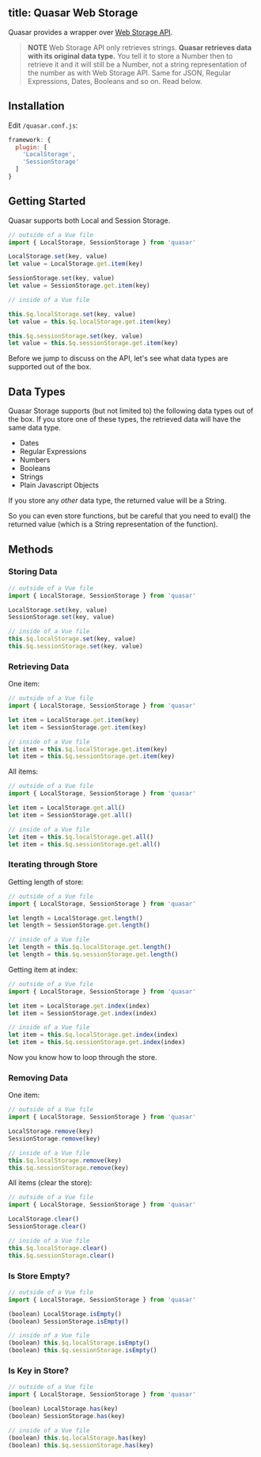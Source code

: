title: Quasar Web Storage
---

Quasar provides a wrapper over [Web Storage API](https://developer.mozilla.org/en-US/docs/Web/API/Web_Storage_API).

> **NOTE**
> Web Storage API only retrieves strings. **Quasar retrieves data with its original data type.** You tell it to store a Number then to retrieve it and it will still be a Number, not a string representation of the number as with Web Storage API. Same for JSON, Regular Expressions, Dates, Booleans and so on. Read below.

## Installation
Edit `/quasar.conf.js`:
```js
framework: {
  plugin: [
    'LocalStorage',
    'SessionStorage'
  ]
}
```

## Getting Started

Quasar supports both Local and Session Storage.

``` js
// outside of a Vue file
import { LocalStorage, SessionStorage } from 'quasar'

LocalStorage.set(key, value)
let value = LocalStorage.get.item(key)

SessionStorage.set(key, value)
let value = SessionStorage.get.item(key)
```

``` js
// inside of a Vue file

this.$q.localStorage.set(key, value)
let value = this.$q.localStorage.get.item(key)

this.$q.sessionStorage.set(key, value)
let value = this.$q.sessionStorage.get.item(key)
```

Before we jump to discuss on the API, let's see what data types are supported out of the box.

## Data Types

Quasar Storage supports (but not limited to) the following data types out of the box. If you store one of these types, the retrieved data will have the same data type.

* Dates
* Regular Expressions
* Numbers
* Booleans
* Strings
* Plain Javascript Objects

If you store any *other* data type, the returned value will be a String.

So you can even store functions, but be careful that you need to eval() the returned value (which is a String representation of the function).

## Methods

### Storing Data
``` js
// outside of a Vue file
import { LocalStorage, SessionStorage } from 'quasar'

LocalStorage.set(key, value)
SessionStorage.set(key, value)
```

``` js
// inside of a Vue file
this.$q.localStorage.set(key, value)
this.$q.sessionStorage.set(key, value)
```

### Retrieving Data
One item:
``` js
// outside of a Vue file
import { LocalStorage, SessionStorage } from 'quasar'

let item = LocalStorage.get.item(key)
let item = SessionStorage.get.item(key)

// inside of a Vue file
let item = this.$q.localStorage.get.item(key)
let item = this.$q.sessionStorage.get.item(key)
```

All items:
``` js
// outside of a Vue file
import { LocalStorage, SessionStorage } from 'quasar'

let item = LocalStorage.get.all()
let item = SessionStorage.get.all()

// inside of a Vue file
let item = this.$q.localStorage.get.all()
let item = this.$q.sessionStorage.get.all()
```

### Iterating through Store
Getting length of store:
``` js
// outside of a Vue file
import { LocalStorage, SessionStorage } from 'quasar'

let length = LocalStorage.get.length()
let length = SessionStorage.get.length()

// inside of a Vue file
let length = this.$q.localStorage.get.length()
let length = this.$q.sessionStorage.get.length()
```
Getting item at index:
``` js
// outside of a Vue file
import { LocalStorage, SessionStorage } from 'quasar'

let item = LocalStorage.get.index(index)
let item = SessionStorage.get.index(index)

// inside of a Vue file
let item = this.$q.localStorage.get.index(index)
let item = this.$q.sessionStorage.get.index(index)
```
Now you know how to loop through the store.

### Removing Data
One item:
``` js
// outside of a Vue file
import { LocalStorage, SessionStorage } from 'quasar'

LocalStorage.remove(key)
SessionStorage.remove(key)

// inside of a Vue file
this.$q.localStorage.remove(key)
this.$q.sessionStorage.remove(key)
```
All items (clear the store):
``` js
// outside of a Vue file
import { LocalStorage, SessionStorage } from 'quasar'

LocalStorage.clear()
SessionStorage.clear()

// inside of a Vue file
this.$q.localStorage.clear()
this.$q.sessionStorage.clear()
```

### Is Store Empty?
``` js
// outside of a Vue file
import { LocalStorage, SessionStorage } from 'quasar'

(boolean) LocalStorage.isEmpty()
(boolean) SessionStorage.isEmpty()

// inside of a Vue file
(boolean) this.$q.localStorage.isEmpty()
(boolean) this.$q.sessionStorage.isEmpty()
```

### Is Key in Store?
``` js
// outside of a Vue file
import { LocalStorage, SessionStorage } from 'quasar'

(boolean) LocalStorage.has(key)
(boolean) SessionStorage.has(key)

// inside of a Vue file
(boolean) this.$q.localStorage.has(key)
(boolean) this.$q.sessionStorage.has(key)
```

